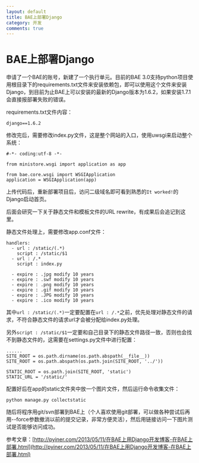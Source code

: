 ```yaml
---
layout: default
title: BAE上部署Django
category: 开发
comments: true
---
```


# BAE上部署Django

申请了一个BAE的账号，新建了一个执行单元。目前的BAE 3.0支持python项目使用根目录下的requirements.txt文件来安装依赖包，即可以使用这个文件来安装Django，到目前为止BAE上可以安装的最新的Django版本为1.6.2，如果安装1.7.1会直接报部署失败的错误。

requirements.txt文件内容：

```
django==1.6.2
```


修改完后，需要修改index.py文件，这是整个网站的入口，使用uwsgi来启动整个系统：

```
#-*- coding:utf-8 -*-

from ministore.wsgi import application as app

from bae.core.wsgi import WSGIApplication
application = WSGIApplication(app)
```

上传代码后，重新部署项目后，访问二级域名即可看到熟悉的`It worked!`的Django启动首页。

后面会研究一下关于静态文件和模板文件的URL rewrite，有成果后会追记到这里。

静态文件处理上，需要修改app.conf文件：

```
handlers:
  - url : /static/(.*)
    script : /static/$1
  - url : /.*
    script : index.py

  - expire : .jpg modify 10 years
  - expire : .swf modify 10 years
  - expire : .png modify 10 years
  - expire : .gif modify 10 years
  - expire : .JPG modify 10 years
  - expire : .ico modify 10 years
```

其中`url : /static/(.*)`一定要配置在`url : /.*`之前，优先处理对静态文件的请求，不符合静态文件的请求url才会被分配给index.py处理。

另外`script : /static/$1`一定要和自己目录下的静态文件路径一致，否则也会找不到静态文件的，这需要在settings.py文件中进行配置：

```
......
SITE_ROOT = os.path.dirname(os.path.abspath(__file__))
SITE_ROOT = os.path.abspath(os.path.join(SITE_ROOT, '../'))

STATIC_ROOT = os.path.join(SITE_ROOT, 'static')
STATIC_URL = '/static/'
```

配置好后在app的static文件夹中放一个图片文件，然后运行命令收集文件：

```
python manage.py collectstatic
```

随后将程序用git/svn部署到BAE上（个人喜欢使用git部署，可以做各种尝试后再用--force参数撤消以前的提交记录，非常方便灵活），然后用链接访问一下图片测试是否能够访问成功。

参考文章：[http://pyiner.com/2013/05/11/在BAE上用Django开发博客-在BAE上部署.html](http://pyiner.com/2013/05/11/在BAE上用Django开发博客-在BAE上部署.html)
